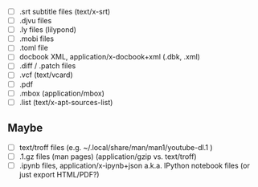 - [ ] .srt subtitle files (text/x-srt)
- [ ] .djvu files
- [ ] .ly files (lilypond)
- [ ] .mobi files
- [ ] .toml file
- [ ] docbook XML, application/x-docbook+xml (.dbk, .xml)
- [ ] .diff / .patch files
- [ ] .vcf (text/vcard)
- [ ] .pdf
- [ ] .mbox (application/mbox)
- [ ] .list (text/x-apt-sources-list)

Maybe
-----

- [ ] text/troff files (e.g. ~/.local/share/man/man1/youtube-dl.1 )
- [ ] .1.gz files (man pages) (application/gzip vs. text/troff)
- [ ] .ipynb files, application/x-ipynb+json a.k.a. IPython notebook files (or just export HTML/PDF?)
